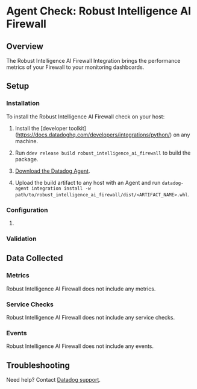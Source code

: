 # Agent Check: Robust Intelligence AI Firewall

## Overview

The Robust Intelligence AI Firewall Integration brings the performance metrics of your Firewall to your monitoring dashboards.

## Setup

### Installation

To install the Robust Intelligence AI Firewall check on your host:


1. Install the [developer toolkit]
(https://docs.datadoghq.com/developers/integrations/python/)
 on any machine.

2. Run `ddev release build robust_intelligence_ai_firewall` to build the package.

3. [Download the Datadog Agent][2].

4. Upload the build artifact to any host with an Agent and
 run `datadog-agent integration install -w
 path/to/robust_intelligence_ai_firewall/dist/<ARTIFACT_NAME>.whl`.

### Configuration

1. <List of steps to setup this Integration>

### Validation

<Steps to validate integration is functioning as expected>

## Data Collected

### Metrics

Robust Intelligence AI Firewall does not include any metrics.

### Service Checks

Robust Intelligence AI Firewall does not include any service checks.

### Events

Robust Intelligence AI Firewall does not include any events.

## Troubleshooting

Need help? Contact [Datadog support][3].

[1]: **LINK_TO_INTEGRATION_SITE**
[2]: https://app.datadoghq.com/account/settings/agent/latest
[3]: https://docs.datadoghq.com/agent/kubernetes/integrations/
[4]: https://github.com/DataDog/integrations-extras/blob/master/robust_intelligence_ai_firewall/datadog_checks/robust_intelligence_ai_firewall/data/conf.yaml.example
[5]: https://docs.datadoghq.com/agent/guide/agent-commands/#start-stop-and-restart-the-agent
[6]: https://docs.datadoghq.com/agent/guide/agent-commands/#agent-status-and-information
[7]: https://github.com/DataDog/integrations-extras/blob/master/robust_intelligence_ai_firewall/metadata.csv
[8]: https://github.com/DataDog/integrations-extras/blob/master/robust_intelligence_ai_firewall/assets/service_checks.json
[9]: https://docs.datadoghq.com/help/

